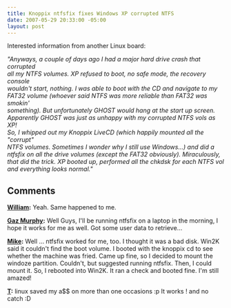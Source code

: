 ```yaml
---
title: Knoppix ntfsfix fixes Windows XP corrupted NTFS
date: 2007-05-29 20:33:00 -05:00
layout: post
---
```


Interested information from another Linux board:

_"Anyways, a couple of days ago I had a major hard drive crash that corrupted  
all my NTFS volumes. XP refused to boot, no safe mode, the recovery console  
wouldn't start, nothing. I was able to boot with the CD and navigate to my  
FAT32 volume (whoever said NTFS was more reliable than FAT32 was smokin'  
something). But unfortunately GHOST would hang at the start up screen.  
Apparently GHOST was just as unhappy with my corrupted NTFS vols as XP!  
So, I whipped out my Knoppix LiveCD (which happily mounted all the "corrupt"  
NTFS volumes. Sometimes I wonder why I still use Windows...) and did a  
ntfsfix on all the drive volumes (except the FAT32 obviously). Miraculously,  
that did the trick. XP booted up, performed all the chkdsk for each NTFS vol  
and everything looks normal."_

## Comments

**[William](#42 "2007-08-16 14:47:12"):** Yeah. Same happened to me.

**[Gaz Murphy](#43 "2008-01-14 16:22:12"):** Well Guys, I'll be running ntfsfix on a laptop in the morning, I hope it works for me as well. Got some user data to retrieve...

**[Mike](#44 "2008-05-02 23:40:11"):** Well ... ntfsfix worked for me, too. I thought it was a bad disk. Win2K said it couldn't find the boot volume. I booted with the knoppix cd to see whether the machine was fried. Came up fine, so I decided to mount the windoze partition. Couldn't, but suggested running ntfsfix. Then, I could mount it. So, I rebooted into Win2K. It ran a check and booted fine. I'm still amazed!

**[T](#45 "2008-08-02 13:48:55"):** linux saved my a$$ on more than one occasions :p It works ! and no catch :D

